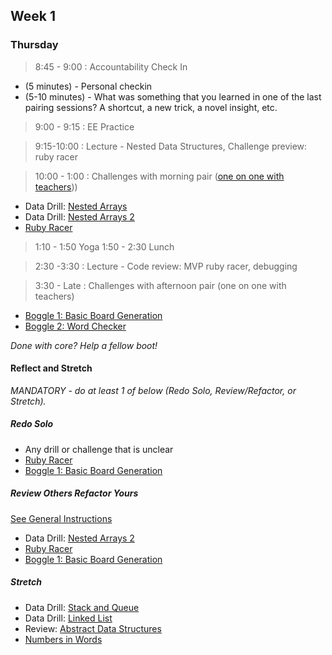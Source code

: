 ## Week 1

### Thursday

> 8:45 - 9:00 : Accountability Check In

- (5 minutes) - Personal checkin
- (5-10 minutes) - What was something that you learned in one of the last pairing sessions?  A shortcut, a new trick, a novel insight, etc.

> 9:00 - 9:15 : EE Practice

> 9:15-10:00 : Lecture - Nested Data Structures, Challenge preview: ruby racer

> 10:00 - 1:00 : Challenges with morning pair ([one on one with teachers](https://docs.google.com/a/devbootcamp.com/spreadsheet/ccc?key=0AozpO5yzg9E6dEdEWVhhME8yeVYzd1V4am9qMTVjX2c&usp=sharing#gid=0)))

- Data Drill: [Nested Arrays](https://github.com/sea-lions-2014/data-drill-nested-arrays-challenge)
- Data Drill: [Nested Arrays 2](https://github.com/sea-lions-2014/nested-arrays-2-ruby-for-conversion-and-seeding-challenge)
- [Ruby Racer](https://github.com/sea-lions-2014/ruby-racer-1-outrageous-fortune-challenge)

> 1:10 - 1:50 Yoga
> 1:50 - 2:30 Lunch

> 2:30 -3:30 : Lecture - Code review: MVP ruby racer, debugging

> 3:30 - Late : Challenges with afternoon pair (one on one with teachers)

- [Boggle 1: Basic Board Generation](https://github.com/sea-lions-2014/boggle-1-basic-board-generation-challenge)
- [Boggle 2: Word Checker](https://github.com/sea-lions-2014/boggle-2-word-checker-challenge)

*Done with core? Help a fellow boot!*

#### Reflect and Stretch

*MANDATORY - do at least 1 of below (Redo Solo, Review/Refactor, or Stretch).*

##### Redo Solo

- Any drill or challenge that is unclear
- [Ruby Racer](https://github.com/sea-lions-2014/ruby-racer-1-outrageous-fortune-challenge)
- [Boggle 1: Basic Board Generation](https://github.com/sea-lions-2014/boggle-1-basic-board-generation-challenge)

##### Review Others Refactor Yours

[See General Instructions](https://github.com/sea-lions-2014/review-others-refactor-yours-challenge)

- Data Drill: [Nested Arrays 2](https://github.com/sea-lions-2014/nested-arrays-2-ruby-for-conversion-and-seeding-challenge)
- [Ruby Racer](https://github.com/sea-lions-2014/ruby-racer-1-outrageous-fortune-challenge)
- [Boggle 1: Basic Board Generation](https://github.com/sea-lions-2014/boggle-1-basic-board-generation-challenge)


##### Stretch


- Data Drill: [Stack and Queue](https://github.com/sea-lions-2014/data-drill-stack-and-queue-challenge)
- Data Drill: [Linked List](https://github.com/sea-lions-2014/data-drill-linked-list-challenge)
- Review: [Abstract Data Structures](https://github.com/sea-lions-2014/review-abstract-data-structures-challenge)
- [Numbers in Words](https://github.com/sea-lions-2014/numbers-in-words-challenge)


